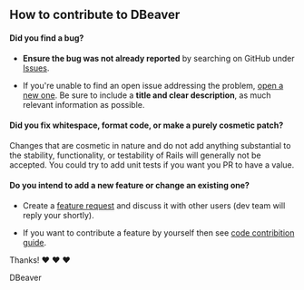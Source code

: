 ## How to contribute to DBeaver

#### **Did you find a bug?**

* **Ensure the bug was not already reported** by searching on GitHub under [Issues](https://github.com/dbeaver/dbeaver/issues).

* If you're unable to find an open issue addressing the problem, [open a new one](https://github.com/dbeaver/dbeaver/issues/new). Be sure to include a **title and clear description**, as much relevant information as possible.

#### **Did you fix whitespace, format code, or make a purely cosmetic patch?**

Changes that are cosmetic in nature and do not add anything substantial to the stability, functionality, or testability of Rails will generally not be accepted. You could try to add unit tests if you want you PR to have a value.  

#### **Do you intend to add a new feature or change an existing one?**

* Create a [feature request](https://github.com/dbeaver/dbeaver/issues/new?&labels=feature+request%2C+wait+for+review&template=feature_request.md) and discuss it with other users (dev team will reply your shortly).  

* If you want to contribute a feature by yourself then see [code contribition guide](https://github.com/dbeaver/dbeaver/wiki/Contribute-your-code).

Thanks! :heart: :heart: :heart:

DBeaver
